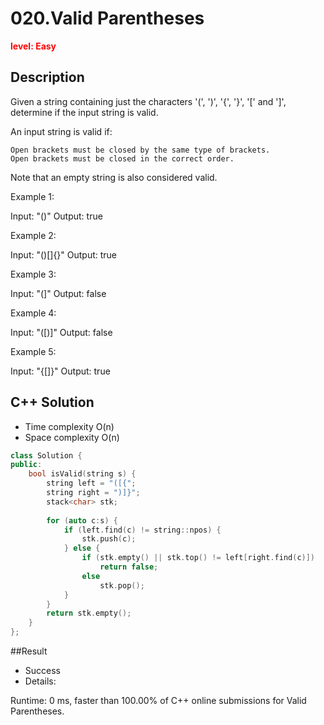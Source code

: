 # 020.Valid Parentheses

**<font color=red>level: Easy</font>**

## Description

Given a string containing just the characters '(', ')', '{', '}', '[' and ']', 
determine if the input string is valid.

An input string is valid if:

    Open brackets must be closed by the same type of brackets.
    Open brackets must be closed in the correct order.

Note that an empty string is also considered valid.

Example 1:

Input: "()"
Output: true

Example 2:

Input: "()[]{}"
Output: true

Example 3:

Input: "(]"
Output: false

Example 4:

Input: "([)]"
Output: false

Example 5:

Input: "{[]}"
Output: true

## C++ Solution

* Time complexity O(n)
* Space complexity O(n)

```c++
class Solution {
public:
    bool isValid(string s) {
        string left = "([{";
        string right = ")]}";       
        stack<char> stk;
        
        for (auto c:s) {
            if (left.find(c) != string::npos) {
                stk.push(c);
            } else {
                if (stk.empty() || stk.top() != left[right.find(c)])
                    return false;
                else
                    stk.pop();
            }
        }
        return stk.empty();
    }
};

```

##Result 
* Success
* Details:

Runtime: 0 ms, faster than 100.00% of C++ online submissions for Valid Parentheses.


